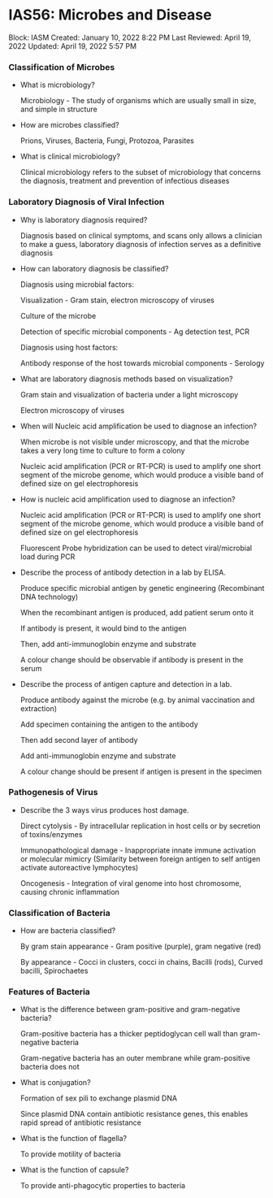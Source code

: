 # IAS56: Microbes and Disease

Block: IASM
Created: January 10, 2022 8:22 PM
Last Reviewed: April 19, 2022
Updated: April 19, 2022 5:57 PM

### Classification of Microbes

- What is microbiology?
    
    Microbiology - The study of organisms which are usually small in size, and simple in structure
    
- How are microbes classified?
    
    Prions, Viruses, Bacteria, Fungi, Protozoa, Parasites
    
- What is clinical microbiology?
    
    Clinical microbiology refers to the subset of microbiology that concerns the diagnosis, treatment and prevention of infectious diseases
    

### Laboratory Diagnosis of Viral Infection

- Why is laboratory diagnosis required?
    
    Diagnosis based on clinical symptoms, and scans only allows a clinician to make a guess, laboratory diagnosis of infection serves as a definitive diagnosis
    
- How can laboratory diagnosis be classified?
    
    Diagnosis using microbial factors:
    
    Visualization - Gram stain, electron microscopy of viruses
    
    Culture of the microbe
    
    Detection of specific microbial components - Ag detection test, PCR
    
    Diagnosis using host factors:
    
    Antibody response of the host towards microbial components - Serology
    
- What are laboratory diagnosis methods based on visualization?
    
    Gram stain and visualization of bacteria under a light microscopy
    
    Electron microscopy of viruses
    
- When will Nucleic acid amplification be used to diagnose an infection?
    
    When microbe is not visible under microscopy, and that the microbe takes a very long time to culture to form a colony
    
    Nucleic acid amplification (PCR or RT-PCR) is used to amplify one short segment of the microbe genome, which would produce a visible band of defined size on gel electrophoresis
    
- How is nucleic acid amplification used to diagnose an infection?
    
    Nucleic acid amplification (PCR or RT-PCR) is used to amplify one short segment of the microbe genome, which would produce a visible band of defined size on gel electrophoresis
    
    Fluorescent Probe hybridization can be used to detect viral/microbial load during PCR
    
- Describe the process of antibody detection in a lab by ELISA.
    
    Produce specific microbial antigen by genetic engineering (Recombinant DNA technology)
    
    When the recombinant antigen is produced, add patient serum onto it
    
    If antibody is present, it would bind to the antigen
    
    Then, add anti-immunoglobin enzyme and substrate
    
    A colour change should be observable if antibody is present in the serum
    
- Describe the process of antigen capture and detection in a lab.
    
    Produce antibody against the microbe (e.g. by animal vaccination and extraction)
    
    Add specimen containing the antigen to the antibody
    
    Then add second layer of antibody
    
    Add anti-immunoglobin enzyme and substrate
    
    A colour change should be present if antigen is present in the specimen
    

### Pathogenesis of Virus

- Describe the 3 ways virus produces host damage.
    
    Direct cytolysis - By intracellular replication in host cells or by secretion of toxins/enzymes
    
    Immunopathological damage - Inappropriate innate immune activation or molecular mimicry (Similarity between foreign antigen to self antigen activate autoreactive lymphocytes)
    
    Oncogenesis - Integration of viral genome into host chromosome, causing chronic inflammation
    

### Classification of Bacteria

- How are bacteria classified?
    
    By gram stain appearance - Gram positive (purple), gram negative (red)
    
    By appearance - Cocci in clusters, cocci in chains, Bacilli (rods), Curved bacilli, Spirochaetes
    

### Features of Bacteria

- What is the difference between gram-positive and gram-negative bacteria?
    
    Gram-positive bacteria has a thicker peptidoglycan cell wall than gram-negative bacteria
    
    Gram-negative bacteria has an outer membrane while gram-positive bacteria does not
    
- What is conjugation?
    
    Formation of sex pili to exchange plasmid DNA
    
    Since plasmid DNA contain antibiotic resistance genes, this enables rapid spread of antibiotic resistance
    
- What is the function of flagella?
    
    To provide motility of bacteria
    
- What is the function of capsule?
    
    To provide anti-phagocytic properties to bacteria